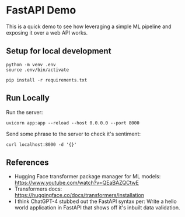 # FastAPI Demo

This is a quick demo to see how leveraging a simple ML pipeline and exposing it over a web API works.


## Setup for local development

```
python -m venv .env
source .env/bin/activate

pip install -r requirements.txt
```


## Run Locally

Run the server:

```
uvicorn app:app --reload --host 0.0.0.0 --port 8000
```

Send some phrase to the server to check it's sentiment:

```
curl localhost:8000 -d '{}'
```


## References

- Hugging Face transformer package manager for ML models: https://www.youtube.com/watch?v=QEaBAZQCtwE
- Transformers docs: https://huggingface.co/docs/transformers/installation
- I think ChatGPT-4 stubbed out the FastAPI syntax per: Write a hello world application in FastAPI that shows off it's inbuilt data validation.
